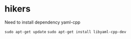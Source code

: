 # hikers

Need to install dependency yaml-cpp

`sudo apt-get update`
`sudo apt-get install libyaml-cpp-dev`
